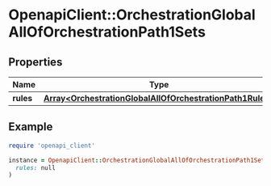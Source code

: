 # OpenapiClient::OrchestrationGlobalAllOfOrchestrationPath1Sets

## Properties

| Name | Type | Description | Notes |
| ---- | ---- | ----------- | ----- |
| **rules** | [**Array&lt;OrchestrationGlobalAllOfOrchestrationPath1Rules&gt;**](OrchestrationGlobalAllOfOrchestrationPath1Rules.md) |  | [optional] |

## Example

```ruby
require 'openapi_client'

instance = OpenapiClient::OrchestrationGlobalAllOfOrchestrationPath1Sets.new(
  rules: null
)
```

